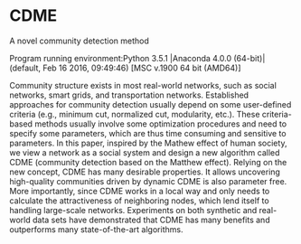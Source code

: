 # CDME
A novel community detection method

Program running environment:Python 3.5.1 |Anaconda 4.0.0 (64-bit)| (default, Feb 16 2016, 09:49:46) [MSC v.1900 64 bit (AMD64)]


Community structure exists in most real-world networks, such as social networks, smart grids,
and transportation networks. Established approaches for community detection usually depend on
some user-defined criteria (e.g., minimum cut, normalized cut, modularity, etc.). These criteria-based
methods usually involve some optimization procedures and need to specify some parameters, which
are thus time consuming and sensitive to parameters. In this paper, inspired by the Mathew effect
of human society, we view a network as a social system and design a new algorithm called CDME
(community detection based on the Matthew effect). Relying on the new concept, CDME has many
desirable properties. It allows uncovering high-quality communities driven by dynamic CDME is also
parameter free. More importantly, since CDME works in a local way and only needs to calculate the
attractiveness of neighboring nodes, which lend itself to handling large-scale networks. Experiments
on both synthetic and real-world data sets have demonstrated that CDME has many benefits and
outperforms many state-of-the-art algorithms.
